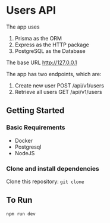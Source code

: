 # Users API
The app uses 
1. Prisma as the ORM
2. Express as the HTTP package
3. PostgreSQL as the Database

The base URL http://127.0.0.1

The app has two endpoints, which are:
1. Create new user POST /api/v1/users
2. Retrieve all users GET /api/v1/users

## Getting Started

### Basic Requirements
- Docker
- Postgresql
- NodeJS

### Clone and install dependencies
Clone this repository:
` git clone  `
## To Run 
```
npm run dev
```
